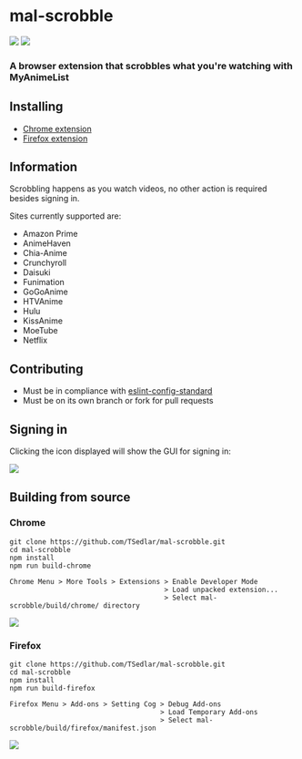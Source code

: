 # mal-scrobble
![](https://img.shields.io/github/license/mashape/apistatus.svg)
![](https://travis-ci.org/TSedlar/mal-scrobble.svg)

### A browser extension that scrobbles what you're watching with MyAnimeList

## Installing
* [Chrome extension](https://chrome.google.com/webstore/detail/mal-scrobble/njndiiinbnllinmdoifoffmkfgkflffp)
* [Firefox extension](https://addons.mozilla.org/en-US/firefox/addon/mal-scrobble/)

## Information

Scrobbling happens as you watch videos, no other action is required besides signing in.

Sites currently supported are:
* Amazon Prime
* AnimeHaven
* Chia-Anime
* Crunchyroll
* Daisuki
* Funimation
* GoGoAnime
* HTVAnime
* Hulu
* KissAnime
* MoeTube
* Netflix

## Contributing
* Must be in compliance with [eslint-config-standard](https://github.com/feross/eslint-config-standard)
* Must be on its own branch or fork for pull requests

## Signing in
Clicking the icon displayed will show the GUI for signing in:

![](https://i.imgur.com/rZEKNgp.png)

## Building from source

### Chrome
```shell
git clone https://github.com/TSedlar/mal-scrobble.git
cd mal-scrobble
npm install
npm run build-chrome
```

```
Chrome Menu > More Tools > Extensions > Enable Developer Mode
                                      > Load unpacked extension...
                                      > Select mal-scrobble/build/chrome/ directory
```
![](https://i.imgur.com/dL60W9x.png)

### Firefox
```shell
git clone https://github.com/TSedlar/mal-scrobble.git
cd mal-scrobble
npm install
npm run build-firefox
```

```
Firefox Menu > Add-ons > Setting Cog > Debug Add-ons
                                     > Load Temporary Add-ons
                                     > Select mal-scrobble/build/firefox/manifest.json
```
![](https://i.imgur.com/yQkBETn.png)
